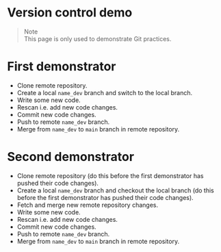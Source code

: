 # Version control demo  

> Note     
> This page is only used to demonstrate Git practices.   

# First demonstrator    
+ Clone remote repository.
+ Create a local `name_dev` branch and switch to the local branch.  
+ Write some new code.   
+ Rescan i.e. add new code changes.  
+ Commit new code changes.  
+ Push to remote `name_dev` branch. 
+ Merge from `name_dev` to `main` branch in remote repository.    


# Second demonstrator   
+ Clone remote repository (do this before the first demonstrator has pushed their code changes).    
+ Create a local `name_dev` branch and checkout the local branch (do this before the first demonstrator has pushed their code changes).   
+ Fetch and merge new remote repository changes.   
+ Write some new code.    
+ Rescan i.e. add new code changes.  
+ Commit new code changes.  
+ Push to remote `name_dev` branch. 
+ Merge from `name_dev` to `main` branch in remote repository.  